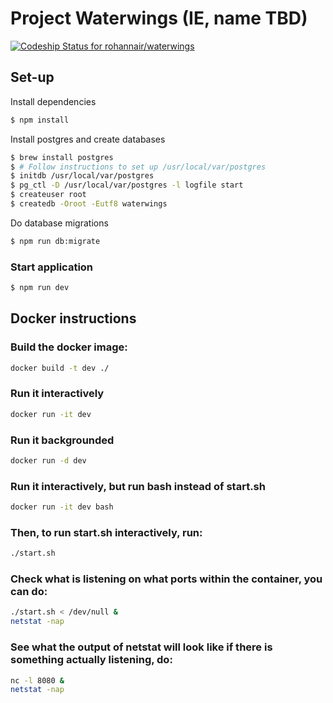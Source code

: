 # Project Waterwings (IE, name TBD)
[ ![Codeship Status for rohannair/waterwings](https://codeship.com/projects/d1f636e0-864c-0133-fa94-7e4402abc12c/status?branch=master)](https://codeship.com/projects/122626)

## Set-up
Install dependencies
```bash
$ npm install
```

Install postgres and create databases
```bash
$ brew install postgres
$ # Follow instructions to set up /usr/local/var/postgres
$ initdb /usr/local/var/postgres
$ pg_ctl -D /usr/local/var/postgres -l logfile start
$ createuser root
$ createdb -Oroot -Eutf8 waterwings
```

Do database migrations
```bash
$ npm run db:migrate
```
### Start application
```bash
$ npm run dev
```

## Docker instructions
### Build the docker image:
```bash
docker build -t dev ./
```
### Run it interactively
```bash
docker run -it dev
```
### Run it backgrounded
```bash
docker run -d dev
```
### Run it interactively, but run bash instead of start.sh
```bash
docker run -it dev bash
```
### Then, to run start.sh interactively, run:
```bash
./start.sh
```
### Check what is listening on what ports within the container, you can do:
```bash
./start.sh < /dev/null &
netstat -nap
```
### See what the output of netstat will look like if there is something actually listening, do:
```bash
nc -l 8080 &
netstat -nap
```
